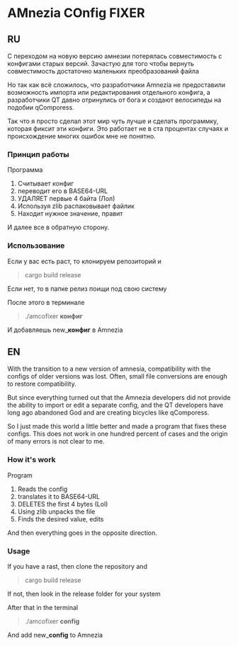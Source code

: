 # AMnezia COnfig FIXER

## RU

С переходом на новую версию амнезии потерялась совместимость с конфигами старых версий. Зачастую для того чтобы вернуть совместимость достаточно маленьких преобразований файла

Но так как всё сложилось, что разработчики Amnezia не предоставили возможность импорта или редактирования отдельного конфига, а разработчики QT давно отринулись от бога и создают велосипеды на подобии qComporess.

Так что я просто сделал этот мир чуть лучше и сделать программку, которая фиксит эти конфиги. Это работает не в ста процентах случаях и происхождение многих ошибок мне не понятно. 

### Принцип работы

Программа

1. Считывает конфиг
1. переводит его в BASE64-URL
1. УДАЛЯЕТ первые 4 байта (Лол)
1. Используя zlib распаковывает файлик
1. Находит нужное значение, правит

И далее все в обратную сторону.

### Использование

Если у вас есть раст, то клонируем репозиторий и

> cargo build release

Если нет, то в папке релиз поищи под свою систему

После этого в терминале

> ./amcofixer **конфиг**

И добавляешь new_**конфиг** в Amnezia

## EN

With the transition to a new version of amnesia, compatibility with the configs of older versions was lost. Often, small file conversions are enough to restore compatibility.

But since everything turned out that the Amnezia developers did not provide the ability to import or edit a separate config, and the QT developers have long ago abandoned God and are creating bicycles like qComporess.

So I just made this world a little better and made a program that fixes these configs. This does not work in one hundred percent of cases and the origin of many errors is not clear to me.

### How it's work

Program

1. Reads the config
1. translates it to BASE64-URL
1. DELETES the first 4 bytes (Lol)
1. Using zlib unpacks the file
1. Finds the desired value, edits

And then everything goes in the opposite direction.

### Usage

If you have a rast, then clone the repository and

> cargo build release

If not, then look in the release folder for your system

After that in the terminal

> ./amcofixer **config**

And add new_**config** to Amnezia
